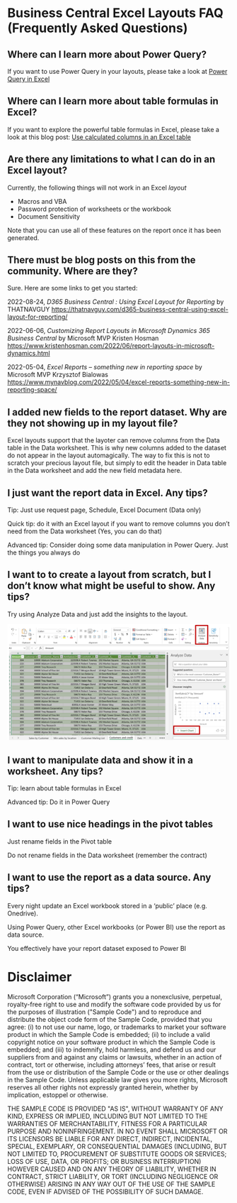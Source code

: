 # Business Central Excel Layouts FAQ (Frequently Asked Questions)

## Where can I learn more about Power Query?
If you want to use Power Query in your layouts, please take a look at [Power Query in Excel](https://powerquery.microsoft.com/en-us/excel/)

## Where can I learn more about table formulas in Excel?
If you want to explore the powerful table formulas in Excel, please take a look at this blog post: [Use calculated columns in an Excel table](https://support.microsoft.com/en-us/office/use-calculated-columns-in-an-excel-table-873fbac6-7110-4300-8f6f-aafa2ea11ce8#:~:text=As%20a%20result%2C%20Excel%20built%20the%20formula%3A%20%3DSUM,to%20use%20the%20same%20formula%20for%20each%20row)


## Are there any limitations to what I can do in an Excel layout?
Currently, the following things will not work in an Excel _layout_
* Macros and VBA
* Password protection of worksheets or the workbook
* Document Sensitivity

Note that you can use all of these features on the report once it has been generated. 

## There must be blog posts on this from the community. Where are they?
Sure. Here are some links to get you started:


2022-08-24, _D365 Business Central : Using Excel Layout for Reporting_ by THATNAVGUY
https://thatnavguy.com/d365-business-central-using-excel-layout-for-reporting/

2022-06-06, _Customizing Report Layouts in Microsoft Dynamics 365 Business Central_ by Microsoft MVP Kristen Hosman
https://www.kristenhosman.com/2022/06/report-layouts-in-microsoft-dynamics.html

2022-05-04, _Excel Reports – something new in reporting space_ by Microsoft MVP Krzysztof Bialowas
https://www.mynavblog.com/2022/05/04/excel-reports-something-new-in-reporting-space/

## I added new fields to the report dataset. Why are they not showing up in my layout file?
Excel layouts support that the layoter can remove columns from the Data table in the Data worksheet. This is why new columns added to the dataset do not appear in the layout automagically. The way to fix this is not to scratch your precious layout file, but simply to edit the header in Data table in the Data worksheet and add the new field metadata here. 

## I just want the report data in Excel. Any tips?
Tip: Just use request page, Schedule, Excel Document (Data only)

Quick tip: do it with an Excel layout if you want to remove columns you don’t need from the Data worksheet (Yes, you can do that)

Advanced tip: Consider doing some data manipulation in Power Query. Just the things you always do

## I want to to create a layout from scratch, but I don’t know what might be useful to show. Any tips?
Try using Analyze Data and just add the insights to the layout.

![Using Analyze Data](images/using-analyze-data.png)


## I want to manipulate data and show it in a worksheet. Any tips?
Tip: learn about table formulas in Excel

Advanced tip: Do it in Power Query

## I want to use nice headings in the pivot tables
Just rename fields in the Pivot table

Do not rename fields in the Data worksheet (remember the contract)

## I want to use the report as a data source. Any tips?
Every night update an Excel workbook stored in a ‘public’ place (e.g. Onedrive).

Using Power Query, other Excel workbooks (or Power BI) use the report as data source. 

You effectively have your report dataset exposed to Power BI



# Disclaimer
Microsoft Corporation (“Microsoft”) grants you a nonexclusive, perpetual, royalty-free right to use and modify the software code provided by us for the purposes of illustration  ("Sample Code") and to reproduce and distribute the object code form of the Sample Code, provided that you agree: (i) to not use our name, logo, or trademarks to market your software product in which the Sample Code is embedded; (ii) to include a valid copyright notice on your software product in which the Sample Code is embedded; and (iii) to indemnify, hold harmless, and defend us and our suppliers from and against any claims or lawsuits, whether in an action of contract, tort or otherwise, including attorneys’ fees, that arise or result from the use or distribution of the Sample Code or the use or other dealings in the Sample Code. Unless applicable law gives you more rights, Microsoft reserves all other rights not expressly granted herein, whether by implication, estoppel or otherwise. 

THE SAMPLE CODE IS PROVIDED "AS IS", WITHOUT WARRANTY OF ANY KIND, EXPRESS OR IMPLIED, INCLUDING BUT NOT LIMITED TO THE WARRANTIES OF MERCHANTABILITY, FITNESS FOR A PARTICULAR PURPOSE AND NONINFRINGEMENT. IN NO EVENT SHALL MICROSOFT OR ITS LICENSORS BE LIABLE FOR ANY DIRECT, INDIRECT, INCIDENTAL, SPECIAL, EXEMPLARY, OR CONSEQUENTIAL DAMAGES (INCLUDING, BUT NOT LIMITED TO, PROCUREMENT OF SUBSTITUTE GOODS OR SERVICES; LOSS OF USE, DATA, OR PROFITS; OR BUSINESS INTERRUPTION) HOWEVER CAUSED AND ON ANY THEORY OF LIABILITY, WHETHER IN CONTRACT, STRICT LIABILITY, OR TORT (INCLUDING NEGLIGENCE OR OTHERWISE) ARISING IN ANY WAY OUT OF THE USE OF THE SAMPLE CODE, EVEN IF ADVISED OF THE POSSIBILITY OF SUCH DAMAGE.